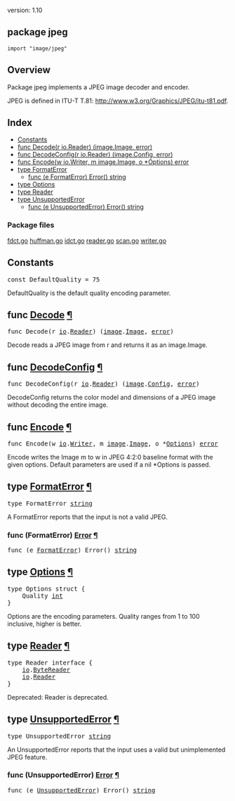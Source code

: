 version: 1.10
## package jpeg

  `import "image/jpeg"`

## Overview

Package jpeg implements a JPEG image decoder and encoder.

JPEG is defined in ITU-T T.81: http://www.w3.org/Graphics/JPEG/itu-t81.pdf.

## Index

- [Constants](#pkg-constants)
- [func Decode(r io.Reader) (image.Image, error)](#Decode)
- [func DecodeConfig(r io.Reader) (image.Config, error)](#DecodeConfig)
- [func Encode(w io.Writer, m image.Image, o *Options) error](#Encode)
- [type FormatError](#FormatError)
  - [func (e FormatError) Error() string](#FormatError.Error)
- [type Options](#Options)
- [type Reader](#Reader)
- [type UnsupportedError](#UnsupportedError)
  - [func (e UnsupportedError) Error() string](#UnsupportedError.Error)

### Package files
 [fdct.go](//github.com/golang/go/blob/release-branch.go1.10/src/image/jpeg/fdct.go) [huffman.go](//github.com/golang/go/blob/release-branch.go1.10/src/image/jpeg/huffman.go) [idct.go](//github.com/golang/go/blob/release-branch.go1.10/src/image/jpeg/idct.go) [reader.go](//github.com/golang/go/blob/release-branch.go1.10/src/image/jpeg/reader.go) [scan.go](//github.com/golang/go/blob/release-branch.go1.10/src/image/jpeg/scan.go) [writer.go](//github.com/golang/go/blob/release-branch.go1.10/src/image/jpeg/writer.go)

<h2 id="pkg-constants">Constants</h2>

<pre>const <span id="DefaultQuality">DefaultQuality</span> = 75</pre>

DefaultQuality is the default quality encoding parameter.

<h2 id="Decode">func <a href="//github.com/golang/go/blob/release-branch.go1.10/src/image/jpeg/reader.go#L766">Decode</a>
    <a href="#Decode">¶</a></h2>
<pre>func Decode(r <a href="/io/">io</a>.<a href="/io/#Reader">Reader</a>) (<a href="/image/">image</a>.<a href="/image/#Image">Image</a>, <a href="/builtin/#error">error</a>)</pre>

Decode reads a JPEG image from r and returns it as an image.Image.

<h2 id="DecodeConfig">func <a href="//github.com/golang/go/blob/release-branch.go1.10/src/image/jpeg/reader.go#L773">DecodeConfig</a>
    <a href="#DecodeConfig">¶</a></h2>
<pre>func DecodeConfig(r <a href="/io/">io</a>.<a href="/io/#Reader">Reader</a>) (<a href="/image/">image</a>.<a href="/image/#Config">Config</a>, <a href="/builtin/#error">error</a>)</pre>

DecodeConfig returns the color model and dimensions of a JPEG image without
decoding the entire image.

<h2 id="Encode">func <a href="//github.com/golang/go/blob/release-branch.go1.10/src/image/jpeg/writer.go#L565">Encode</a>
    <a href="#Encode">¶</a></h2>
<pre>func Encode(w <a href="/io/">io</a>.<a href="/io/#Writer">Writer</a>, m <a href="/image/">image</a>.<a href="/image/#Image">Image</a>, o *<a href="#Options">Options</a>) <a href="/builtin/#error">error</a></pre>

Encode writes the Image m to w in JPEG 4:2:0 baseline format with the given
options. Default parameters are used if a nil *Options is passed.

<h2 id="FormatError">type <a href="//github.com/golang/go/blob/release-branch.go1.10/src/image/jpeg/reader.go#L11">FormatError</a>
    <a href="#FormatError">¶</a></h2>
<pre>type FormatError <a href="/builtin/#string">string</a></pre>

A FormatError reports that the input is not a valid JPEG.

<h3 id="FormatError.Error">func (FormatError) <a href="//github.com/golang/go/blob/release-branch.go1.10/src/image/jpeg/reader.go#L13">Error</a>
    <a href="#FormatError.Error">¶</a></h3>
<pre>func (e <a href="#FormatError">FormatError</a>) Error() <a href="/builtin/#string">string</a></pre>


<h2 id="Options">type <a href="//github.com/golang/go/blob/release-branch.go1.10/src/image/jpeg/writer.go#L559">Options</a>
    <a href="#Options">¶</a></h2>
<pre>type Options struct {
<span id="Options.Quality"></span>    Quality <a href="/builtin/#int">int</a>
}</pre>

Options are the encoding parameters. Quality ranges from 1 to 100 inclusive,
higher is better.

<h2 id="Reader">type <a href="//github.com/golang/go/blob/release-branch.go1.10/src/image/jpeg/reader.go#L83">Reader</a>
    <a href="#Reader">¶</a></h2>
<pre>type Reader interface {
    <a href="/io/">io</a>.<a href="/io/#ByteReader">ByteReader</a>
    <a href="/io/">io</a>.<a href="/io/#Reader">Reader</a>
}</pre>

Deprecated: Reader is deprecated.

<h2 id="UnsupportedError">type <a href="//github.com/golang/go/blob/release-branch.go1.10/src/image/jpeg/reader.go#L16">UnsupportedError</a>
    <a href="#UnsupportedError">¶</a></h2>
<pre>type UnsupportedError <a href="/builtin/#string">string</a></pre>

An UnsupportedError reports that the input uses a valid but unimplemented JPEG
feature.

<h3 id="UnsupportedError.Error">func (UnsupportedError) <a href="//github.com/golang/go/blob/release-branch.go1.10/src/image/jpeg/reader.go#L18">Error</a>
    <a href="#UnsupportedError.Error">¶</a></h3>
<pre>func (e <a href="#UnsupportedError">UnsupportedError</a>) Error() <a href="/builtin/#string">string</a></pre>



